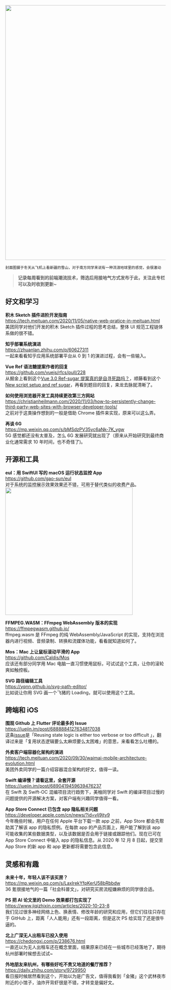<img src=https://qpluspicture.oss-cn-beijing.aliyuncs.com/mdDepg/ORG_DSC04396.JPG width=800/><br/>

<small>封面图摄于冬天从飞机上看新疆的雪山，对于南方同学来说有一种流浪地球里的感觉，会很激动</small><br/>

> **记录每周看到的前端潮流技术，筛选后用接地气方式发布于此，关注此专栏可以及时收到更新~**<br/>

## 好文和学习

**积木 Sketch 插件进阶开发指南**<br/>
<https://tech.meituan.com/2020/11/05/native-web-pratice-in-meituan.html><br/>
美团同学对他们开发的积木 Sketch 插件过程的思考总结，整体 UI 规范工程链体系做的很不错。

**知乎部署系统演进**<br/>
<https://zhuanlan.zhihu.com/p/60627311><br/>
一起来看看知乎应用系统部署平台从 0 到 1 的演进过程，会有一些输入。

**Vue Ref 语法糖提案作者的回复**<br/>
<https://github.com/vuejs/rfcs/pull/228><br/>
从掘金上看到这个[Vue 3.0 Ref-sugar 提案真的是自寻死路吗？](https://juejin.im/post/6894175515515551752)，顺藤看到这个[New script setup and ref sugar](https://github.com/vuejs/rfcs/pull/222)，再看到题目的回复，来龙去脉就清晰了。

**如何使用浏览器开发工具持续更改第三方网站**<br/>
<https://christianheilmann.com/2020/11/03/how-to-persistently-change-third-party-web-sites-with-browser-developer-tools/><br/>
之前对于这类操作想到的一般是借助 Chrome 插件来实现，原来可以这么弄。

**再谈 6G**<br/>
<https://mp.weixin.qq.com/s/bMSdzPV35yc6aNk-7K_ygw><br/>
5G 感觉都还没有太普及，怎么 6G 发展研究就出现了（原来从开始研究到最终商业化通常需求 10 年时间，也不奇怪了)。

## 开源和工具

**eul：用 SwiftUI 写的 macOS 运行状态监控 App**<br/>
<https://github.com/gao-sun/eul><br/>
对于系统的监控展示效果效果还不错，可用于替代类似的收费产品。
<img src=https://qpluspicture.oss-cn-beijing.aliyuncs.com/ZJwVnq/1frfYg.jpg width=400/><br/>

**FFMPEG.WASM：FFmpeg WebAssembly 版本的实现**<br/>
<https://ffmpegwasm.github.io/><br/>
ffmpeg.wasm 是 FFmpeg 的纯 WebAssembly/JavaScript 的实现，支持在浏览器内进行视频、音频录制、转换和流媒体功能，看看就知道如何了。

**Mos：Mac 上让鼠标滚动平滑的 App**<br/>
<https://github.com/Caldis/Mos><br/>
应该还有部分同学用 Mac 电脑一直习惯使用鼠标，可试试这个工具，让你的滚轮爽如触控板。

**SVG 路径编辑工具**<br/>
<https://yqnn.github.io/svg-path-editor/><br/>
比如说让你用 SVG 画一个飞猪的 Loading，就可以使用这个工具。

## 跨端和 iOS

**围观 Github 上 Flutter 评论最多的 Issue**<br/>
<https://juejin.im/post/6888884127634817038><br/>
这条[issue](https://github.com/flutter/flutter/issues/51752)是「Reusing state logic is either too verbose or too difficult 」，翻译过来是「复用状态逻辑要么太麻烦要么太困难」的意思，来看看怎么吐槽的。

**外卖客户端容器化架构的演进**<br/>
<https://tech.meituan.com/2020/09/30/waimai-mobile-architecture-evolution.html><br/>
美团外卖同学的一篇介绍容器混合架构的好文，值得一读。

**Swift 编译慢？请看这里，全套开源**<br/>
<https://juejin.im/post/6890419459639476237><br/>
在 Swift 及 Swift-OC 混编项目流行趋势下，美柚同学对 Swift 的编译项目过慢的问题提供的开源解决方案，对客户端有兴趣同学值得一看。

**App Store Connect 已包含 app 隐私相关问题**<br/>
<https://developer.apple.com/cn/news/?id=vlj9jty9><br/>
今年晚些时候，用户在任何 Apple 平台下载一款 app 之前，App Store 都会先帮助其了解该 app 的隐私惯例。在每款 app 的产品页面上，用户能了解到该 app 可能收集的某些数据类型，以及该数据是否会用于链接或跟踪他们。现在已可在 App Store Connect 中输入 app 的隐私信息。从 2020 年 12 月 8 日起，提交至 App Store 的新 app 和 app 更新都将需要包含此信息。

## 灵感和有趣

**未来十年，年轻人该不该买房？**<br/>
<https://mp.weixin.qq.com/s/LaxlrekYfpKerU58bRbbdw><br/>
36 氪很接地气的一篇「社会科普文」，对研究买房流程嫌麻烦的同学很合适。

**PS 把 AI 论文里的 Demo 效果都打包实现了**<br/>
<https://www.jiqizhixin.com/articles/2020-10-23-8><br/>
我们见过很多神经网络上色、换表情、修改年龄的研究和应用，但它们往往只存在于 GitHub 上，距离「人人能用」还有一段距离，但是这次 PS 给实现了还是很牛逼的。

**北上广深无人出租车已投入使用**<br/>
<https://chedongxi.com/p/238676.html><br/>
一直还以为无人出租车还在概念里面，结果原来已经在一些城市已经落地了，期待杭州部署时候想去试试~

**外地朋友来杭州，有哪些好吃不贵又地道的餐厅推荐？**<br/>
<https://daily.zhihu.com/story/9729950><br/>
看日报时候居然看到这个，开始以为是广告文，值得我看到「金猪」这个武林夜市附近的小馆子，油炸开背虾很是不错，才转变是偏好文。
